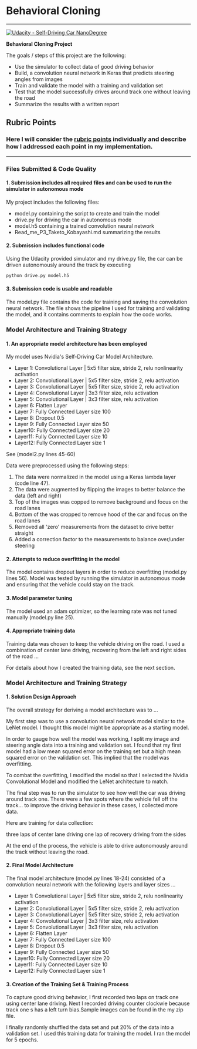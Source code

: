 # Behavioral Cloning

---

[![Udacity - Self-Driving Car NanoDegree](https://s3.amazonaws.com/udacity-sdc/github/shield-carnd.svg)](http://www.udacity.com/drive)

**Behavioral Cloning Project**

The goals / steps of this project are the following:
* Use the simulator to collect data of good driving behavior
* Build, a convolution neural network in Keras that predicts steering angles from images
* Train and validate the model with a training and validation set
* Test that the model successfully drives around track one without leaving the road
* Summarize the results with a written report


[//]: # (Image References)

[image1]: ./examples/placeholder.png "Model Visualization"
[image2]: ./examples/placeholder.png "Grayscaling"
[image3]: ./examples/placeholder_small.png "Recovery Image"
[image4]: ./examples/placeholder_small.png "Recovery Image"
[image5]: ./examples/placeholder_small.png "Recovery Image"
[image6]: ./examples/placeholder_small.png "Normal Image"
[image7]: ./examples/placeholder_small.png "Flipped Image"

## Rubric Points
### Here I will consider the [rubric points](https://review.udacity.com/#!/rubrics/432/view) individually and describe how I addressed each point in my implementation.  

---
### Files Submitted & Code Quality

#### 1. Submission includes all required files and can be used to run the simulator in autonomous mode

My project includes the following files:
* model.py containing the script to create and train the model
* drive.py for driving the car in autonomous mode
* model.h5 containing a trained convolution neural network
* Read_me_P3_Taketo_Kobayashi.md summarizing the results

#### 2. Submission includes functional code
Using the Udacity provided simulator and my drive.py file, the car can be driven autonomously around the track by executing
```sh
python drive.py model.h5
```

#### 3. Submission code is usable and readable

The model.py file contains the code for training and saving the convolution neural network. The file shows the pipeline I used for training and validating the model, and it contains comments to explain how the code works.

### Model Architecture and Training Strategy

#### 1. An appropriate model architecture has been employed

My model uses Nvidia's Self-Driving Car Model Architecture.

* Layer 1: Convolutional Layer | 5x5 filter size, stride 2, relu nonlinearity activation
* Layer 2: Convolutional Layer | 5x5 filter size, stride 2, relu activation
* Layer 3: Convolutional Layer | 5x5 filter size, stride 2, relu activation
* Layer 4: Convolutional Layer | 3x3 filter size, relu activation
* Layer 5: Convolutional Layer | 3x3 filter size, relu activation
* Layer 6: Flatten Layer
* Layer 7: Fully Connected Layer size 100
* Layer 8: Dropout 0.5
* Layer 9: Fully Connected Layer size 50
* Layer10: Fully Connected Layer size 20
* Layer11: Fully Connected Layer size 10
* Layer12: Fully Connected Layer size 1

See (model2.py lines 45-60)


Data were preprocessed using the following steps:

1. The data were normalized in the model using a Keras lambda layer (code line 47).
2. The data were augmented by flipping the images to better balance the data (left and right)
3. Top of the images was copped to remove background and focus on the road lanes
4. Bottom of the was cropped to remove hood of the car and focus on the road lanes
5. Removed all 'zero' measurements from the dataset to drive better straight
6. Added a correction factor to the measurements to balance over/under steering

#### 2. Attempts to reduce overfitting in the model

The model contains dropout layers in order to reduce overfitting (model.py lines 56).
Model was tested by running the simulator in autonomous mode and ensuring that the vehicle could stay on the track.

#### 3. Model parameter tuning

The model used an adam optimizer, so the learning rate was not tuned manually (model.py line 25).

#### 4. Appropriate training data

Training data was chosen to keep the vehicle driving on the road. I used a combination of center lane driving, recovering from the left and right sides of the road ...

For details about how I created the training data, see the next section.

### Model Architecture and Training Strategy

#### 1. Solution Design Approach

The overall strategy for deriving a model architecture was to ...

My first step was to use a convolution neural network model similar to the LeNet model. I thought this model might be appropriate as a starting model.

In order to gauge how well the model was working, I split my image and steering angle data into a training and validation set. I found that my first model had a low mean squared error on the training set but a high mean squared error on the validation set. This implied that the model was overfitting.

To combat the overfitting, I modified the model so that I selected the Nvidia Convolutional Model and modified the LeNet architecture to match.

The final step was to run the simulator to see how well the car was driving around track one. There were a few spots where the vehicle fell off the track... to improve the driving behavior in these cases, I collected more data.

Here are training for data collection:

three laps of center lane driving
one lap of recovery driving from the sides

At the end of the process, the vehicle is able to drive autonomously around the track without leaving the road.

#### 2. Final Model Architecture

The final model architecture (model.py lines 18-24) consisted of a convolution neural network with the following layers and layer sizes ...
* Layer 1: Convolutional Layer | 5x5 filter size, stride 2, relu nonlinearity activation
* Layer 2: Convolutional Layer | 5x5 filter size, stride 2, relu activation
* Layer 3: Convolutional Layer | 5x5 filter size, stride 2, relu activation
* Layer 4: Convolutional Layer | 3x3 filter size, relu activation
* Layer 5: Convolutional Layer | 3x3 filter size, relu activation
* Layer 6: Flatten Layer
* Layer 7: Fully Connected Layer size 100
* Layer 8: Dropout 0.5
* Layer 9: Fully Connected Layer size 50
* Layer10: Fully Connected Layer size 20
* Layer11: Fully Connected Layer size 10
* Layer12: Fully Connected Layer size 1

#### 3. Creation of the Training Set & Training Process

To capture good driving behavior, I first recorded two laps on track one using center lane driving. Next I recorded driving counter clockwie because track one s has a left turn bias.Sample images can be found in the my zip file.

I finally randomly shuffled the data set and put 20% of the data into a validation set.
I used this training data for training the model. I ran the model for 5 epochs.
